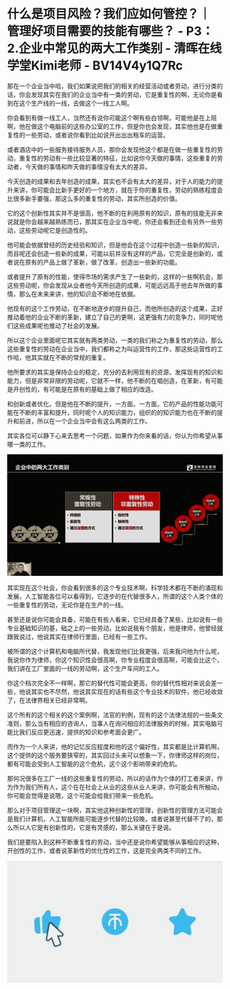 # 什么是项目风险？我们应如何管控？｜ 管理好项目需要的技能有哪些？ - P3：2.企业中常见的两大工作类别 - 清晖在线学堂Kimi老师 - BV14V4y1Q7Rc

那在一个企业当中哈，我们如果说把我们的相关的经营活动或者劳动，进行分类的话，你会发现其实在我们的企业当中有一类的劳动，它是重复性的啊，无论你是看到在这个生产线的一线，去做这个一线工人啊。

你会看到有做一线工人，当然还有说你可能这个啊有些白领啊，可能他是在上班啊，他在做这个电脑前的这些办公室的工作，但是你也会发现，其实他也是在做重复性的一些劳动，或者说你看到比如说开出出出租车的运营。

或者酒店中的一些服务接待服务人员，那你会发现他这个都是在做一些重复性的劳动，重复性的劳动有一些比较显著的特征，比如说你今天做的事情，这些重复的劳动者，今天做的事情和昨天做的事情没有太大的差异。

今天创造的成果和去年创造的成果，其实也不会有太大的差异，对于人的能力的提升来讲，你可能会比新手更好的一个地方，就在于你的重复性，劳动的熟练程度会比很多新手要强，那这么多的重复性的劳动，其实所创造的价值。

它的这个创新性其实并不是很高，他不断的在利用原有的知识，原有的技能无非来说就是你会越来越熟练而已，那其实在企业当中呢，你还会看到还会有另外一些劳动，这些劳动呢它是创造性的。

他可能会依据曾经的历史经验和知识，但是他会在这个过程中创造一些新的知识，而且呢还会创造一些新的成果，可能以前并没有这样的产品，它完全是创新的，或者说在原有的产品上做了革新，做了改革，创造出一些新的功能。

或者提升了原有的性能，使得市场的需求产生了一些新的，这样的一些啊机会，那这些劳动呢，你会发现从业者他今天所创造的成果，可能远远高于他去年所做的事情，那么在未来来讲，他的知识会不断地在依据。

他现有的这个工作劳动，在不断地逐步的提升自己，而他所创造的这个成果，正好推动着他的企业不断的革新，建立了自己的更啊，这更强有力的竞争力，同时呢他们这些成果呢也推动了社会的发展。

所以这个企业里面呢它其实就有两类劳动，一类的我们称之为重复性的劳动，那么这些重复性的劳动在企业当中，我们都称之为叫运营性的工作，那这些运营性的工作哈，他其实就在不断的常规的重复。

他所要求的其实是保持企业的稳定，充分的去利用现有的资源，发挥现有的知识和能力，但是非常非限的劳动呢，它就不一样，他不断的在唱创造，在革新，有可能是开创性的，有可能是在原有的基础上做了相应的改造。

和创新或者优化，但是他在不断的提升，一方面，一方面，它的产品的性能功能可能在不断的丰富和提升，同时呢个人的知识能力，组织的的知识能力也在不断的提升和前进，所以在一个企业当中会有这么两类的工作。

其实各位可以静下心来去思考一个问题，如果作为你来看的话，你认为你希望从事哪一类的工作。

![](img/e0764d8c805624c583c2883634678707_1.png)

其实现在这个社会，你会看到很多的这个专业技术啊，科学技术都在不断的涌现和发展，人工智能各位可以看得到，它逐步的在代替很多人，所谓的这个人类个体的一些重复性的劳动，无论你是在生产的一线。

甚至还是说你可能会具备，可能在有些人看来，它已经具备了某些，比如说有一些专业基础知识的基，础之上的一些劳动，比如说我有个朋友，他是律师，他曾经就跟我说过，他说其实在律师行里面，已经有一些工作。

被所谓的这个计算机和电脑所代替，我发现他们比我更强，后来我问他为什么呢，我说你作为律师，你这个知识性会很高啊，你专业程度会很高啊，可能会比这个，我们讲在工厂里面的一线的劳动啊，这个生产车间的工人。

你这个档次完全不一样啊，那它的替代性可能会更高，你的替代性相对来说会差一些，他说其实也不尽然，他说其实现在的话有些这个专业技术的软件，他已经收敛了，在法律界相关已经非常啊。

这个所有的这个相关的这个案例啊，法官的判例，现有的这个法律法规的一些条文准则，那么当有相应的咨询人，当事人在询问相应的法律服务的时候，其实电脑可能比我们反应更迅速，提供的知识和参考面会更广。

而作为一个人来讲，他的记忆反应程度和他的这个偏好性，其实都是比计算机啊，这个提供的这个服务要狭窄的，其实回过头来可以想象一下，你律师这样的岗位，都有可能会受到人工智能的这个危机，这个这个影响带来的危机。

那何况很多在工厂一线的这些重复性的劳动，所以的话作为个体的打工者来讲，作为作为我们所有人，这个在在社会上从业的这些从业人来讲，你可能会有所触动，你可能会觉得是说嗯，这个可能会给我们带来一些危机。

那么对于项目管理这一块啊，其实他这种创新性的管理，创新性的管理方法可能会是我们计算机，人工智能所能可能逐步代替的比较晚，或者说甚至代替不了的，那么所以人它是有创新性的，它是有灵感的，那么关键在于是说。

我们是要陷入到这种不断重复性的劳动，当中还是说你希望能够从事相应的这种，开创性的工作，或者说革新性的优化性的工作，这是完全两类不同的工作。



![](img/e0764d8c805624c583c2883634678707_3.png)